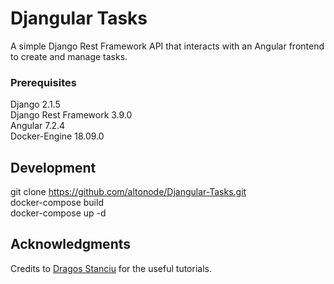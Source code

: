 # Djangular Tasks

A simple Django Rest Framework API that interacts with an Angular frontend to create and manage tasks.


### Prerequisites

Django 2.1.5 <br />
Django Rest Framework 3.9.0 <br />
Angular 7.2.4 <br />
Docker-Engine 18.09.0 <br />


## Development

git clone https://github.com/altonode/Djangular-Tasks.git <br />
docker-compose build <br />
docker-compose up -d <br />

## Acknowledgments

Credits to [Dragos Stanciu](https://github.com/dnstanciu/) for the useful tutorials.
